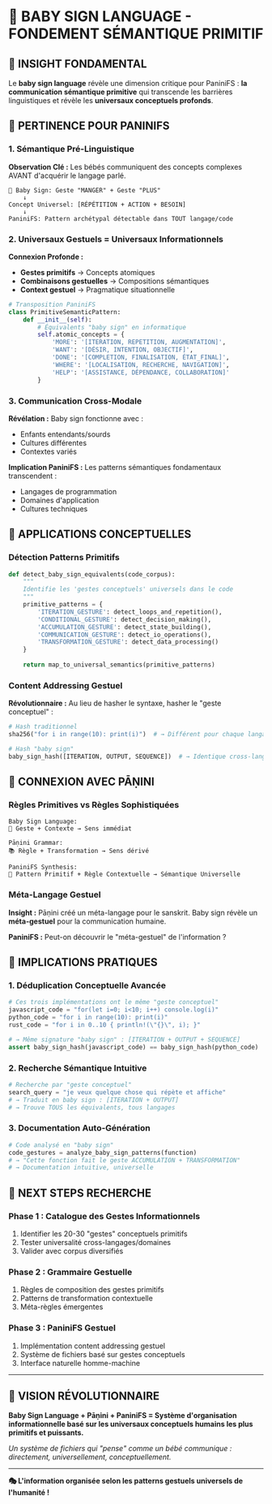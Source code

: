 # 👶 BABY SIGN LANGUAGE - FONDEMENT SÉMANTIQUE PRIMITIF

## 🎯 **INSIGHT FONDAMENTAL**

Le **baby sign language** révèle une dimension critique pour PaniniFS : **la communication sémantique primitive** qui transcende les barrières linguistiques et révèle les **universaux conceptuels profonds**.

## 🌟 **PERTINENCE POUR PANINIFS**

### **1. Sémantique Pré-Linguistique**

**Observation Clé :** Les bébés communiquent des concepts complexes AVANT d'acquérir le langage parlé.

```
👶 Baby Sign: Geste "MANGER" + Geste "PLUS" 
    ↓
Concept Universel: [RÉPÉTITION + ACTION + BESOIN]
    ↓  
PaniniFS: Pattern archétypal détectable dans TOUT langage/code
```

### **2. Universaux Gestuels = Universaux Informationnels**

**Connexion Profonde :**
- **Gestes primitifs** → Concepts atomiques 
- **Combinaisons gestuelles** → Compositions sémantiques
- **Context gestuel** → Pragmatique situationnelle

```python
# Transposition PaniniFS
class PrimitiveSemanticPattern:
    def __init__(self):
        # Équivalents "baby sign" en informatique
        self.atomic_concepts = {
            'MORE': '[ITERATION, REPETITION, AUGMENTATION]',
            'WANT': '[DÉSIR, INTENTION, OBJECTIF]', 
            'DONE': '[COMPLETION, FINALISATION, ÉTAT_FINAL]',
            'WHERE': '[LOCALISATION, RECHERCHE, NAVIGATION]',
            'HELP': '[ASSISTANCE, DÉPENDANCE, COLLABORATION]'
        }
```

### **3. Communication Cross-Modale**

**Révélation :** Baby sign fonctionne avec :
- Enfants entendants/sourds
- Cultures différentes  
- Contextes variés

**Implication PaniniFS :** Les patterns sémantiques fondamentaux transcendent :
- Langages de programmation
- Domaines d'application
- Cultures techniques

## 🔬 **APPLICATIONS CONCEPTUELLES**

### **Détection Patterns Primitifs**

```python
def detect_baby_sign_equivalents(code_corpus):
    """
    Identifie les 'gestes conceptuels' universels dans le code
    """
    primitive_patterns = {
        'ITERATION_GESTURE': detect_loops_and_repetition(),
        'CONDITIONAL_GESTURE': detect_decision_making(),
        'ACCUMULATION_GESTURE': detect_state_building(),
        'COMMUNICATION_GESTURE': detect_io_operations(),
        'TRANSFORMATION_GESTURE': detect_data_processing()
    }
    
    return map_to_universal_semantics(primitive_patterns)
```

### **Content Addressing Gestuel**

**Révolutionnaire :** Au lieu de hasher le syntaxe, hasher le "geste conceptuel" :

```python
# Hash traditionnel
sha256("for i in range(10): print(i)")  # → Différent pour chaque langage

# Hash "baby sign" 
baby_sign_hash([ITERATION, OUTPUT, SEQUENCE])  # → Identique cross-langages!
```

## 🎌 **CONNEXION AVEC PĀṆINI**

### **Règles Primitives vs Règles Sophistiquées**

```
Baby Sign Language:
👶 Geste + Contexte → Sens immédiat

Pāṇini Grammar:  
📚 Règle + Transformation → Sens dérivé

PaniniFS Synthesis:
🔬 Pattern Primitif + Règle Contextuelle → Sémantique Universelle
```

### **Méta-Langage Gestuel**

**Insight :** Pāṇini créé un méta-langage pour le sanskrit. Baby sign révèle un **méta-gestuel** pour la communication humaine.

**PaniniFS :** Peut-on découvrir le "méta-gestuel" de l'information ?

## 🚀 **IMPLICATIONS PRATIQUES**

### **1. Déduplication Conceptuelle Avancée**

```python
# Ces trois implémentations ont le même "geste conceptuel"
javascript_code = "for(let i=0; i<10; i++) console.log(i)"
python_code = "for i in range(10): print(i)" 
rust_code = "for i in 0..10 { println!(\"{}\", i); }"

# → Même signature "baby sign" : [ITERATION + OUTPUT + SEQUENCE]
assert baby_sign_hash(javascript_code) == baby_sign_hash(python_code)
```

### **2. Recherche Sémantique Intuitive**

```python
# Recherche par "geste conceptuel"
search_query = "je veux quelque chose qui répète et affiche"
# → Traduit en baby sign : [ITERATION + OUTPUT]
# → Trouve TOUS les équivalents, tous langages
```

### **3. Documentation Auto-Génération**

```python
# Code analysé en "baby sign"
code_gestures = analyze_baby_sign_patterns(function)
# → "Cette fonction fait le geste ACCUMULATION + TRANSFORMATION"
# → Documentation intuitive, universelle
```

## 🎯 **NEXT STEPS RECHERCHE**

### **Phase 1 : Catalogue des Gestes Informationnels**
1. Identifier les 20-30 "gestes" conceptuels primitifs
2. Tester universalité cross-langages/domaines
3. Valider avec corpus diversifiés

### **Phase 2 : Grammaire Gestuelle** 
1. Règles de composition des gestes primitifs
2. Patterns de transformation contextuelle
3. Méta-règles émergentes

### **Phase 3 : PaniniFS Gestuel**
1. Implémentation content addressing gestuel
2. Système de fichiers basé sur gestes conceptuels
3. Interface naturelle homme-machine

---

## 🌟 **VISION RÉVOLUTIONNAIRE**

**Baby Sign Language + Pāṇini + PaniniFS = Système d'organisation informationnelle basé sur les universaux conceptuels humains les plus primitifs et puissants.**

*Un système de fichiers qui "pense" comme un bébé communique : directement, universellement, conceptuellement.*

---

**🎭 L'information organisée selon les patterns gestuels universels de l'humanité !**
